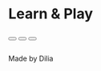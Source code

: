 <!DOCTYPE html>
<html lang="en" dir="ltr">

<head>
  <meta charset="utf-8">
  <link rel="stylesheet" href="styles.css">
  <link rel="preconnect" href="https://fonts.gstatic.com">
  <link href="https://fonts.googleapis.com/css2?family=Nunito:ital,wght@1,700&display=swap" rel="stylesheet">
  <title>Learn and Play</title>
</head>

<body class="bodyofmain">

  <h1 class="mainheader">Learn & Play</h1>

  <div class="row">
    <form>
      <button formaction="alphabet.html" class="al image btn"></button>
      <button formaction="farm.html" class="fa image btn"></button>
      <button formaction="music.html" class="mu image btn"></button>
    </form>

  </div>

  <script src="server.js" charset="utf-8"></script>

  <footer>
    <img class="homepicmain" src="images/homepic.png" alt="">
    <p>Made by Dilia</p>
  </footer>

</body>

</html>
